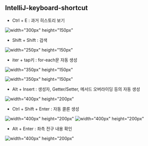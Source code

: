 ## IntelliJ-keyboard-shortcut



* Ctrl + E : 과거 히스토리 보기



![width="300px" height="150px"](https://user-images.githubusercontent.com/97818720/156506710-dd1dfddc-55ca-4d7c-b5d3-abbd7e1a70d6.png)



* Shift + Shift : 검색



![width="250px" height="150px"](https://user-images.githubusercontent.com/97818720/156151530-2eaa20b0-3f07-41df-950e-79fea5e28cd3.png)



* iter + tap키 : for-each문 자동 생성



![width="350px" height="150px"](https://user-images.githubusercontent.com/97818720/156505373-c4478519-4525-4c2d-8e68-29bd38152981.png)

![width="350px" height="150px"](https://user-images.githubusercontent.com/97818720/156505488-8c45b0cd-6bdf-48ef-96c5-07ab9815110d.png)



* Alt + Insert : 생성자, Getter/Setter, 메서드 오버라이딩 등의  자동 생성



![width="400px" height="200px"](https://user-images.githubusercontent.com/97818720/156706862-f77c9279-5267-4101-bca2-7ab31e04a35c.png)



* Ctrl + Shift + Enter : 자동 콜론 생성



![width="400px" height="200px"](https://user-images.githubusercontent.com/97818720/156877681-b1821074-d694-477a-a47c-de36394b1bdd.png)
![width="400px" height="200px"](https://user-images.githubusercontent.com/97818720/156877654-95e7e8d5-b1a2-4c70-b017-961e515a1ddc.png)




* Alt + Enter : 좌측 전구 내용 확인



![width="400px" height="200px"](https://user-images.githubusercontent.com/97818720/157035673-3314e7f5-ae36-4728-91a8-518376e8a451.png)
